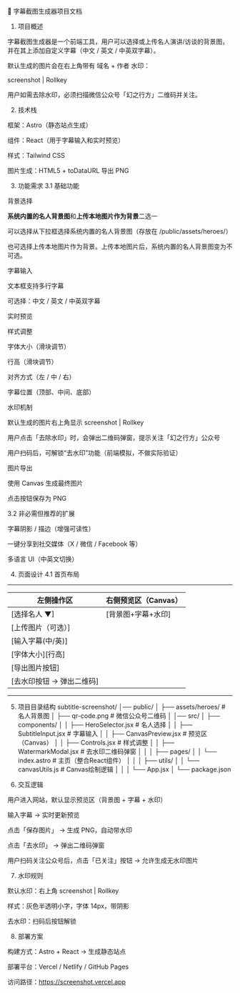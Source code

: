 📸 字幕截图生成器项目文档
1. 项目概述

字幕截图生成器是一个前端工具，用户可以选择或上传名人演讲/访谈的背景图，并在其上添加自定义字幕（中文 / 英文 / 中英双字幕）。

默认生成的图片会在右上角带有 域名 + 作者 水印：

screenshot | Rollkey


用户如需去除水印，必须扫描微信公众号「幻之行方」二维码并关注。

2. 技术栈

框架：Astro（静态站点生成）

组件：React（用于字幕输入和实时预览）

样式：Tailwind CSS

图片生成：HTML5 <canvas> + toDataURL 导出 PNG

3. 功能需求
3.1 基础功能

背景选择

**系统内置的名人背景图**和**上传本地图片作为背景**二选一

可以选择从下拉框选择系统内置的名人背景图（存放在 /public/assets/heroes/）

也可选择上传本地图片作为背景。上传本地图片后，系统内置的名人背景图变为不可选。

字幕输入

文本框支持多行字幕

可选择：中文 / 英文 / 中英双字幕

实时预览

样式调整

字体大小（滑块调节）

行高（滑块调节）

对齐方式（左 / 中 / 右）

字幕位置（顶部、中间、底部）

水印机制

默认生成的图片右上角显示 screenshot | Rollkey

用户点击「去除水印」时，会弹出二维码弹窗，提示关注「幻之行方」公众号

用户扫码后，可解锁“去水印”功能（前端模拟，不做实际验证）

图片导出

使用 Canvas 生成最终图片

点击按钮保存为 PNG

3.2 非必需但推荐的扩展

字幕阴影 / 描边（增强可读性）

一键分享到社交媒体（X / 微信 / Facebook 等）

多语言 UI（中英文切换）

4. 页面设计
4.1 首页布局
------------------------------------------------------------
| 左侧操作区                       | 右侧预览区（Canvas）   |
|----------------------------------|-----------------------|
| [选择名人 ▼]                     |  [背景图+字幕+水印]   |
| [上传图片（可选）]                       |                       |
| [输入字幕(中/英)]                |                       |
| [字体大小][行高]                 |                       |
| [导出图片按钮]                   |                       |
| [去水印按钮 -> 弹出二维码]        |                       |
------------------------------------------------------------

5. 项目目录结构
subtitle-screenshot/
│── public/
│   ├── assets/heroes/     # 名人背景图
│   ├── qr-code.png        # 微信公众号二维码
│
│── src/
│   ├── components/
│   │   ├── HeroSelector.jsx   # 名人选择
│   │   ├── SubtitleInput.jsx  # 字幕输入
│   │   ├── CanvasPreview.jsx  # 预览区（Canvas）
│   │   ├── Controls.jsx       # 样式调整
│   │   ├── WatermarkModal.jsx # 去水印二维码弹窗
│   │
│   ├── pages/
│   │   └── index.astro        # 主页（整合React组件）
│   │
│   ├── utils/
│   │   └── canvasUtils.js     # Canvas绘制逻辑
│   │
│   └── App.jsx
│
└── package.json

6. 交互逻辑

用户进入网站，默认显示预览区（背景图 + 字幕 + 水印）

输入字幕 → 实时更新预览

点击「保存图片」 → 生成 PNG，自动带水印

点击「去水印」 → 弹出二维码弹窗

用户扫码关注公众号后，点击「已关注」按钮 → 允许生成无水印图片

7. 水印规则

默认水印：右上角 screenshot | Rollkey

样式：灰色半透明小字，字体 14px，带阴影

去水印：扫码后按钮解锁

8. 部署方案

构建方式：Astro + React → 生成静态站点

部署平台：Vercel / Netlify / GitHub Pages

访问路径：https://screenshot.vercel.app